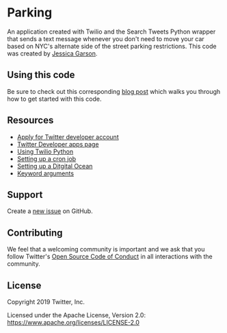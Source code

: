 # Parking
An application created with Twilio and the Search Tweets Python wrapper that sends a text message whenever you don't need to move your car based on NYC's alternate side of the street parking restrictions. This code was created by [Jessica Garson](https://twitter.com/jessicagarson). 

## Using this code
Be sure to check out this corresponding [blog post](https://dev.to/twitterdev/how-i-solved-my-nyc-parking-problem-with-python-the-search-tweets-api-and-twilio-1chp) which walks you through how to get started with this code.

## Resources
- [Apply for Twitter developer account](https://developer.twitter.com/en/apply-for-access)
- [Twitter Developer apps page](https://developer.twitter.com/en/apps)
- [Using Twilio Python](https://www.twilio.com/blog/2016/10/how-to-send-an-sms-with-python-using-twilio.html)
- [Setting up a cron job](https://askubuntu.com/questions/2368/how-do-i-set-up-a-cron-job)
- [Setting up a Ditgital Ocean](https://www.digitalocean.com/docs/droplets/how-to/create/)
- [Keyword arguments](https://treyhunner.com/2018/04/keyword-arguments-in-python/)

## Support
Create a [new issue](https://github.com/twitterdev/getting-started-with-r/issues) on GitHub.

## Contributing
We feel that a welcoming community is important and we ask that you follow Twitter's
[Open Source Code of Conduct](https://github.com/twitter/code-of-conduct/blob/master/code-of-conduct.md)
in all interactions with the community.

## License
Copyright 2019 Twitter, Inc.

Licensed under the Apache License, Version 2.0: https://www.apache.org/licenses/LICENSE-2.0

